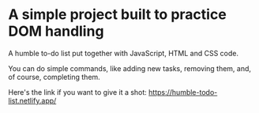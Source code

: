 # A simple project built to practice DOM handling
A humble to-do list put together with JavaScript, HTML and CSS code.

You can do simple commands, like adding new tasks, removing them, and, of course, completing them.

Here's the link if you want to give it a shot: https://humble-todo-list.netlify.app/
